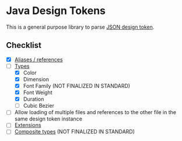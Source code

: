 # Java Design Tokens

This is a general purpose library to parse [JSON design token](https://tr.designtokens.org/).

## Checklist

- [X] [Aliases / references](https://tr.designtokens.org/format/#aliases-references)
- [ ] [Types](https://tr.designtokens.org/format/#types)
    - [X] Color
    - [X] Dimension
    - [X] Font Family (NOT FINALIZED IN STANDARD)
    - [X] Font Weight
    - [X] Duration
    - [ ] Cubic Bezier
- [ ] Allow loading of multiple files and references to the other file in the same design token instance
- [ ] [Extensions](https://tr.designtokens.org/format/#extensions)
- [ ] [Composite types](https://tr.designtokens.org/format/#composite-types) (NOT FINALIZED IN STANDARD)